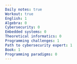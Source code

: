 ```yaml
---
Daily notes: true
Workout: true
English: 1
Algebra: 0
Cybersecurity: 0
Embedded systems: 0
Theoretical informatics: 0
Programming challenges: 1
Path to cybersecurity expert: 1
Book: 1
Programming paradigms: 0
---
```




